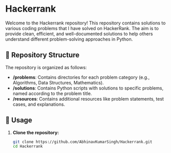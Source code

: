 # Hackerrank

Welcome to the Hackerrank repository! This repository contains solutions to various coding problems that I have solved on HackerRank. The aim is to provide clean, efficient, and well-documented solutions to help others understand different problem-solving approaches in Python.

## 📁 Repository Structure

The repository is organized as follows:

- **/problems**: Contains directories for each problem category (e.g., Algorithms, Data Structures, Mathematics).
- **/solutions**: Contains Python scripts with solutions to specific problems, named according to the problem title.
- **/resources**: Contains additional resources like problem statements, test cases, and explanations.

## 🚀 Usage

1. **Clone the repository:**
   ```bash
   git clone https://github.com/AbhinavKumarSingh/Hackerrank.git
   cd Hackerrank

